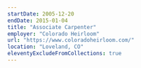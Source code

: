 ```yaml
---
startDate: 2005-12-20
endDate: 2015-01-04
title: "Associate Carpenter"
employer: "Colorado Heirloom"
url: "https://www.coloradoheirloom.com/"
location: "Loveland, CO"
eleventyExcludeFromCollections: true
---
```

